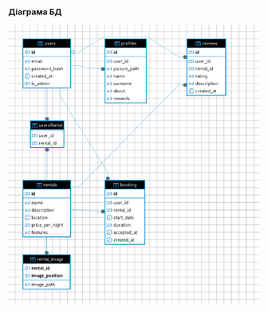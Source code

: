 ### Діаграма БД

![diagrama](https://github.com/dobr9k07/airbnb-dobr9k/blob/backend-dev/DB%20schema.png?raw=true)
